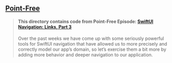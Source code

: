 ## [Point-Free](https://www.pointfree.co)

> #### This directory contains code from Point-Free Episode: [SwiftUI Navigation: Links, Part 3](https://www.pointfree.co/episodes/ep167-swiftui-navigation-links-part-3)
>
> Over the past weeks we have come up with some seriously powerful tools for SwiftUI navigation that have allowed us to more precisely and correctly model our app’s domain, so let’s exercise them a bit more by adding more behavior and deeper navigation to our application.
